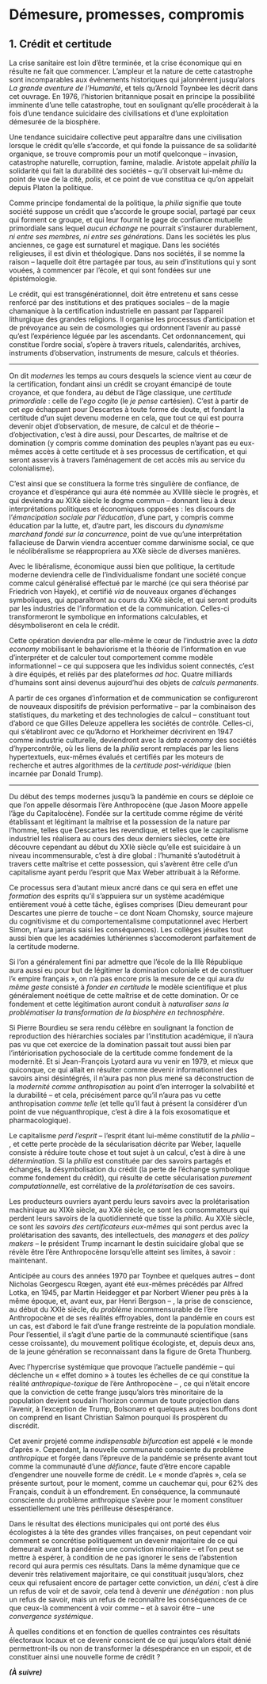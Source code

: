 # Démesure, promesses, compromis

## 1. Crédit et certitude

La crise sanitaire est loin d’être terminée, et la crise économique qui en résulte ne fait que commencer. L’ampleur et la nature de cette catastrophe sont incomparables aux événements historiques qui jalonnèrent jusqu’alors *La grande aventure de l’Humanité*, et tels qu’Arnold Toynbee les décrit dans cet ouvrage. En 1976, l’historien britannique posait en principe la possibilité imminente d’une telle catastrophe, tout en soulignant qu’elle procéderait à la fois d’une tendance suicidaire des civilisations et d’une exploitation démesurée de la biosphère.

Une tendance suicidaire collective peut apparaître dans une civilisation lorsque le crédit qu’elle s’accorde, et qui fonde la puissance de sa solidarité organique, se trouve compromis pour un motif quelconque – invasion, catastrophe naturelle, corruption, famine, maladie. Aristote appelait *philia* la solidarité qui fait la durabilité des sociétés – qu’il observait lui-même du point de vue de la cité, *polis*, et ce point de vue constitua ce qu’on appelait depuis Platon la politique.

Comme principe fondamental de la politique, la *philia* signifie que toute société suppose un crédit que s’accorde le groupe social, partagé par ceux qui forment ce groupe, et qui leur fournit le gage de confiance mutuelle primordiale sans lequel *aucun échange* ne pourrait s’instaurer durablement, *ni entre ses membres, ni entre ses générations*. Dans les sociétés les plus anciennes, ce gage est surnaturel et magique. Dans les sociétés religieuses, il est divin et théologique. Dans nos sociétés, il se nomme la raison – laquelle doit être partagée par tous, au sein d’institutions qui y sont vouées, à commencer par l’école, et qui sont fondées sur une épistémologie.

Le crédit, qui est transgénérationnel, doit être entretenu et sans cesse renforcé par des institutions et des pratiques sociales – de la magie chamanique à la certification industrielle en passant par l’appareil lithurgique des grandes religions. Il organise les processus d’anticipation et de prévoyance au sein de cosmologies qui ordonnent l’avenir au passé qu’est l’expérience léguée par les ascendants. Cet ordonnancement, qui constitue l’ordre social, s’opère à travers rituels, calendarités, archives, instruments d’observation, instruments de mesure, calculs et théories.

***

On dit *modernes* les temps au cours desquels la science vient au cœur de la certification, fondant ainsi un crédit se croyant émancipé de toute croyance, et que fondera, au début de l’âge classique, une *certitude primordiale* : celle de l’*ego cogito* (le *je pense* cartésien). C’est à partir de cet *ego* échappant pour Descartes à toute forme de doute, et fondant la certitude d’un sujet devenu moderne en cela, que tout ce qui est pourra devenir objet d’observation, de mesure, de calcul et de théorie – d’objectivation, c’est à dire aussi, pour Descartes, de maîtrise et de domination (y compris comme domination des peuples n’ayant pas eu eux-mêmes accès à cette certitude et à ses processus de certification, et qui seront asservis à travers l’aménagement de cet accès mis au service du colonialisme).

C’est ainsi que se constituera la forme très singulière de confiance, de croyance et d’espérance qui aura été nommée au XVIIIè siècle le progrès, et qui deviendra au XIXè siècle le dogme commun – donnant lieu à deux interprétations politiques et économiques opposées : les discours de l’*émancipation sociale par l’éducation*, d’une part, y compris comme éducation par la lutte, et, d’autre part, les discours du *dynamisme marchand fondé sur la concurrence*, point de vue qu’une interprétation fallacieuse de Darwin viendra accentuer comme darwinisme social, ce que le néolibéralisme se réappropriera au XXè siècle de diverses manières.

Avec le libéralisme, économique aussi bien que politique, la certitude moderne deviendra celle de l’individualisme fondant une société conçue comme calcul généralisé effectué par le marché (ce qui sera théorisé par Friedrich von Hayek), et certifié *via* de nouveaux organes d’échanges symboliques, qui apparaîtront au cours du XXè siècle, et qui seront produits par les industries de l’information et de la communication. Celles-ci transformeront le symbolique en informations calculables, et désymboliseront en cela le crédit.

Cette opération deviendra par elle-même le cœur de l’industrie avec la *data economy* mobilisant le behaviorisme et la théorie de l’information en vue d’interpréter et de calculer tout comportement comme modèle informationnel – ce qui supposera que les individus soient connectés, c’est à dire équipés, et reliés par des plateformes *ad hoc*. Quatre milliards d’humains sont ainsi devenus aujourd’hui des objets de *calculs permanents*.

A partir de ces organes d’information et de communication se configureront de nouveaux dispositifs de prévision performative – par la combinaison des statistiques, du marketing et des technologies de calcul – constituant tout d’abord ce que Gilles Deleuze appellera les sociétés de contrôle. Celles-ci, qui s’établiront avec ce qu’Adorno et Horkheimer décrivirent en 1947 comme industrie culturelle, deviendront avec la *data economy* des sociétés d’hypercontrôle, où les liens de la *philia* seront remplacés par les liens hypertextuels, eux-mêmes évalués et certifiés par les moteurs de recherche et autres algorithmes de la *certitude post-véridique* (bien incarnée par Donald Trump).

***

Du début des temps modernes jusqu’à la pandémie en cours se déploie ce que l’on appelle désormais l’ère Anthropocène (que Jason Moore appelle l’âge du Capitalocène). Fondée sur la certitude comme régime de vérité établissant et légitimant la maîtrise et la possession de la nature par l’homme, telles que Descartes les revendique, et telles que le capitalisme industriel les réalisera au cours des deux derniers siècles, cette ère découvre cependant au début du XXIè siècle qu’elle est suicidaire à un niveau incommensurable, c’est à dire global : l’humanité s’autodétruit à travers cette maîtrise et cette possession, qui s’avèrent être celle d’un capitalisme ayant perdu l’esprit que Max Weber attribuait à la Réforme.

Ce processus sera d’autant mieux ancré dans ce qui sera en effet une *formation* des esprits qu’il s’appuiera sur un système académique entièrement voué à cette tâche, églises comprises (Dieu demeurant pour Descartes une pierre de touche – ce dont Noam Chomsky, source majeure du cognitivisme et du comportementalisme computationnel avec Herbert Simon, n’aura jamais saisi les conséquences). Les collèges jésuites tout aussi bien que les académies luthériennes s’accomoderont parfaitement de la certitude moderne.

Si l’on a généralement fini par admettre que l’école de la IIIè République aura aussi eu pour but de légitimer la domination coloniale et de constituer l’« empire français », on n’a pas encore pris la mesure de ce qui aura *du même geste* consisté à *fonder en certitude* le modèle scientifique et plus généralement noétique de cette maîtrise et de cette domination. Or ce fondement et cette légitimation auront conduit à *naturaliser sans la problématiser la transformation de la biosphère en technosphère*.

Si Pierre Bourdieu se sera rendu célèbre en soulignant la fonction de reproduction des hiérarchies sociales par l’institution académique, il n’aura pas vu que cet exercice de la domination passait tout aussi bien par l’intériorisation pychosociale de la certitude comme fondement de la modernité. Et si Jean-François Lyotard aura vu venir en 1979, et mieux que quiconque, ce qui allait en résulter comme devenir informationnel des savoirs ainsi désintégrés, il n’aura pas non plus mené sa déconstruction de la *modernité comme anthropisation* au point d’en interroger la solvabilité et la durabilité – et cela, précisément parce qu’il n’aura pas vu cette anthropisation *comme telle* (et telle qu’il faut à présent la considérer d’un point de vue néguanthropique, c’est à dire à la fois exosomatique et pharmacologique).

Le capitalisme *perd l’esprit* – l’esprit étant lui-même constitutif de la *philia* – , et cette perte procède de la sécularisation décrite par Weber, laquelle consiste à réduire toute chose et tout sujet à un calcul, c’est à dire à une *détermination*. Si la *philia* est constituée par des savoirs partagés et échangés, la désymbolisation du crédit (la perte de l’échange symbolique comme fondement du crédit), qui résulte de cette sécularisation *purement computationnelle*, est corrélative de la *prolétarisation* de ces savoirs.

Les producteurs ouvriers ayant perdu leurs savoirs avec la prolétarisation machinique au XIXè siècle, au XXè siècle, ce sont les consommateurs qui perdent leurs savoirs de la quotidienneté que tisse la *philia*. Au XXIè siècle, ce sont *les savoirs des certificateurs eux-mêmes* qui sont perdus avec la prolétarisation des savants, des intellectuels, des *managers* et des *policy makers* – le président Trump incarnant le destin suicidaire global que se révèle être l’ère Anthropocène lorsqu’elle atteint ses limites, à savoir : maintenant.

Anticipée au cours des années 1970 par Toynbee et quelques autres – dont Nicholas Georgescu Rœgen, ayant été eux-mêmes précédés par Alfred Lotka, en 1945, par Martin Heidegger et par Norbert Wiener peu près à la même époque, et, avant eux, par Henri Bergson – , la prise de conscience, au début du XXIè siècle, du *problème* incommensurable de l’ère Anthropocène et de ses réalités effroyables, dont la pandémie en cours est un cas, est d’abord le fait d’une frange restreinte de la population mondiale. Pour l’essentiel, il s’agit d’une partie de la communauté scientifique (sans cesse croissante), du mouvement politique écologiste, et, depuis deux ans, de la jeune génération se reconnaissant dans la figure de Greta Thunberg.

Avec l’hypercrise systémique que provoque l’actuelle pandémie – qui déclenche un « effet domino » à toutes les échelles de ce qui constitue la réalité *anthropique-toxique* de l’ère Anthropocène – , ce qui n’était encore que la conviction de cette frange jusqu’alors très minoritaire de la population devient soudain l’horizon commun de toute projection dans l’avenir, à l’exception de Trump, Bolsonaro et quelques autres bouffons dont on comprend en lisant Christian Salmon pourquoi ils prospèrent du discrédit.

Cet avenir projeté comme *indispensable bifurcation* est appelé « le monde d’après ». Cependant, la nouvelle communauté consciente du problème *anthropique* et forgée dans l’épreuve de la pandémie se présente avant tout comme la communauté d’une *défiance*, faute d’être encore capable d’engendrer une nouvelle forme de crédit. Le « monde d’après », cela se présente surtout, pour le moment, comme un cauchemar qui, pour 62% des Français, conduit à un effondrement. En conséquence, la communauté consciente du problème anthropique s’avère pour le moment constituer essentiellement une très périlleuse désespérance.

Dans le résultat des élections municipales qui ont porté des élus écologistes à la tête des grandes villes françaises, on peut cependant voir comment se concrétise politiquement un devenir majoritaire de ce qui demeurait avant la pandémie une conviction minoritaire –  et l’on peut se mettre à espérer, à condition de ne pas ignorer le sens de l’abstention record qui aura permis ces résultats. Dans la même dynamique que ce devenir très relativement majoritaire, ce qui constituait jusqu’alors, chez ceux qui refusaient encore de partager cette conviction, un *déni*, c’est à dire un refus de voir et de savoir, cela tend à devenir une *dénégation* : non plus un refus de savoir, mais un refus de reconnaître les conséquences de ce que ceux-là commencent à voir comme – et à savoir être – une *convergence systémique*.

À quelles conditions et en fonction de quelles contraintes ces résultats électoraux locaux et ce devenir conscient de ce qui jusqu’alors était dénié permettront-ils ou non de transformer la désespérance en un espoir, et de constituer ainsi une nouvelle forme de crédit ?

***(À suivre)***